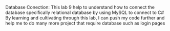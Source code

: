Database Conection:
This lab 9 help to understand how to connect the database specifically relational database by using MySQL to connect to C#
By learning and cultivating through this lab, I can push my code further and help me to do many more project that require database such as login pages
